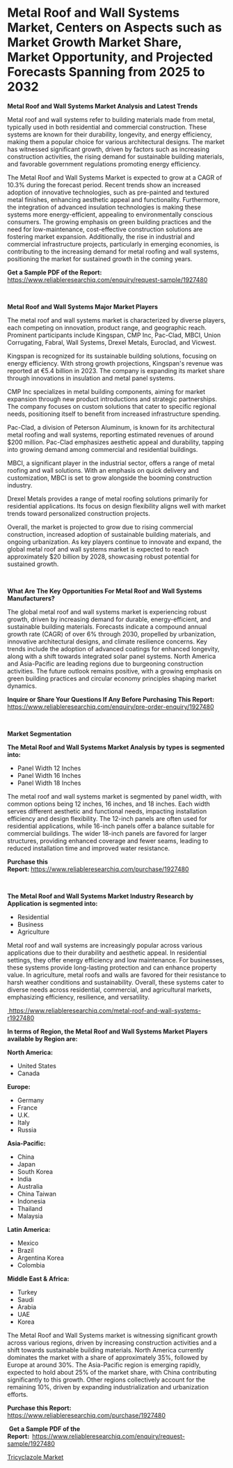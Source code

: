 <p><h1>Metal Roof and Wall Systems Market, Centers on Aspects such as Market Growth Market Share, Market Opportunity, and Projected Forecasts Spanning from 2025 to 2032</h1></p><p><strong>Metal Roof and Wall Systems Market Analysis and Latest Trends</strong></p>
<p><p>Metal roof and wall systems refer to building materials made from metal, typically used in both residential and commercial construction. These systems are known for their durability, longevity, and energy efficiency, making them a popular choice for various architectural designs. The market has witnessed significant growth, driven by factors such as increasing construction activities, the rising demand for sustainable building materials, and favorable government regulations promoting energy efficiency.</p><p>The Metal Roof and Wall Systems Market is expected to grow at a CAGR of 10.3% during the forecast period. Recent trends show an increased adoption of innovative technologies, such as pre-painted and textured metal finishes, enhancing aesthetic appeal and functionality. Furthermore, the integration of advanced insulation technologies is making these systems more energy-efficient, appealing to environmentally conscious consumers. The growing emphasis on green building practices and the need for low-maintenance, cost-effective construction solutions are fostering market expansion. Additionally, the rise in industrial and commercial infrastructure projects, particularly in emerging economies, is contributing to the increasing demand for metal roofing and wall systems, positioning the market for sustained growth in the coming years.</p></p>
<p><strong>Get a Sample PDF of the Report:&nbsp;</strong> <a href="https://www.reliableresearchiq.com/enquiry/request-sample/1927480?utm_campaign=3129&utm_medium=2&utm_source=Github&utm_content=ia&utm_term=02042025&utm_id=metal-roof-and-wall-systems">https://www.reliableresearchiq.com/enquiry/request-sample/1927480</a></p>
<p>&nbsp;</p>
<p><strong>Metal Roof and Wall Systems Major Market Players</strong></p>
<p><p>The metal roof and wall systems market is characterized by diverse players, each competing on innovation, product range, and geographic reach. Prominent participants include Kingspan, CMP Inc, Pac-Clad, MBCI, Union Corrugating, Fabral, Wall Systems, Drexel Metals, Euroclad, and Vicwest. </p><p>Kingspan is recognized for its sustainable building solutions, focusing on energy efficiency. With strong growth projections, Kingspan's revenue was reported at €5.4 billion in 2023. The company is expanding its market share through innovations in insulation and metal panel systems.</p><p>CMP Inc specializes in metal building components, aiming for market expansion through new product introductions and strategic partnerships. The company focuses on custom solutions that cater to specific regional needs, positioning itself to benefit from increased infrastructure spending.</p><p>Pac-Clad, a division of Peterson Aluminum, is known for its architectural metal roofing and wall systems, reporting estimated revenues of around $200 million. Pac-Clad emphasizes aesthetic appeal and durability, tapping into growing demand among commercial and residential buildings.</p><p>MBCI, a significant player in the industrial sector, offers a range of metal roofing and wall solutions. With an emphasis on quick delivery and customization, MBCI is set to grow alongside the booming construction industry.</p><p>Drexel Metals provides a range of metal roofing solutions primarily for residential applications. Its focus on design flexibility aligns well with market trends toward personalized construction projects.</p><p>Overall, the market is projected to grow due to rising commercial construction, increased adoption of sustainable building materials, and ongoing urbanization. As key players continue to innovate and expand, the global metal roof and wall systems market is expected to reach approximately $20 billion by 2028, showcasing robust potential for sustained growth.</p></p>
<p>&nbsp;</p>
<p><strong>What Are The Key Opportunities For Metal Roof and Wall Systems Manufacturers?</strong></p>
<p><p>The global metal roof and wall systems market is experiencing robust growth, driven by increasing demand for durable, energy-efficient, and sustainable building materials. Forecasts indicate a compound annual growth rate (CAGR) of over 6% through 2030, propelled by urbanization, innovative architectural designs, and climate resilience concerns. Key trends include the adoption of advanced coatings for enhanced longevity, along with a shift towards integrated solar panel systems. North America and Asia-Pacific are leading regions due to burgeoning construction activities. The future outlook remains positive, with a growing emphasis on green building practices and circular economy principles shaping market dynamics.</p></p>
<p><strong>Inquire or Share Your Questions If Any Before Purchasing This Report:</strong> <a href="https://www.reliableresearchiq.com/enquiry/pre-order-enquiry/1927480?utm_campaign=3129&utm_medium=2&utm_source=Github&utm_content=ia&utm_term=02042025&utm_id=metal-roof-and-wall-systems">https://www.reliableresearchiq.com/enquiry/pre-order-enquiry/1927480</a></p>
<p>&nbsp;</p>
<p><strong>Market Segmentation</strong></p>
<p><strong>The Metal Roof and Wall Systems Market Analysis by types is segmented into:</strong></p>
<p><ul><li>Panel Width 12 Inches</li><li>Panel Width 16 Inches</li><li>Panel Width 18 Inches</li></ul></p>
<p><p>The metal roof and wall systems market is segmented by panel width, with common options being 12 inches, 16 inches, and 18 inches. Each width serves different aesthetic and functional needs, impacting installation efficiency and design flexibility. The 12-inch panels are often used for residential applications, while 16-inch panels offer a balance suitable for commercial buildings. The wider 18-inch panels are favored for larger structures, providing enhanced coverage and fewer seams, leading to reduced installation time and improved water resistance.</p></p>
<p><strong>Purchase this Report:&nbsp;</strong><a href="https://www.reliableresearchiq.com/purchase/1927480?utm_campaign=3129&utm_medium=2&utm_source=Github&utm_content=ia&utm_term=02042025&utm_id=metal-roof-and-wall-systems">https://www.reliableresearchiq.com/purchase/1927480</a></p>
<p>&nbsp;</p>
<p><strong>The Metal Roof and Wall Systems Market Industry Research by Application is segmented into:</strong></p>
<p><ul><li>Residential</li><li>Business</li><li>Agriculture</li></ul></p>
<p><p>Metal roof and wall systems are increasingly popular across various applications due to their durability and aesthetic appeal. In residential settings, they offer energy efficiency and low maintenance. For businesses, these systems provide long-lasting protection and can enhance property value. In agriculture, metal roofs and walls are favored for their resistance to harsh weather conditions and sustainability. Overall, these systems cater to diverse needs across residential, commercial, and agricultural markets, emphasizing efficiency, resilience, and versatility.</p></p>
<p><a href="https://www.reliableresearchiq.com/metal-roof-and-wall-systems-r1927480?utm_campaign=3129&utm_medium=2&utm_source=Github&utm_content=ia&utm_term=02042025&utm_id=metal-roof-and-wall-systems">&nbsp;https://www.reliableresearchiq.com/metal-roof-and-wall-systems-r1927480</a></p>
<p><strong>In terms of Region, the Metal Roof and Wall Systems Market Players available by Region are:</strong></p>
<p>
    <p> <strong> North America: </strong>
        <ul>
            <li>United States</li>
            <li>Canada</li>
        </ul>
        </p> 
    <p> <strong> Europe: </strong>
        <ul>
            <li>Germany</li>
            <li>France</li>
            <li>U.K.</li>
            <li>Italy</li>
            <li>Russia</li>
        </ul>
        </p> 
    <p> <strong> Asia-Pacific: </strong>
        <ul>
            <li>China</li>
            <li>Japan</li>
            <li>South Korea</li>
            <li>India</li>
            <li>Australia</li>
            <li>China Taiwan</li>
            <li>Indonesia</li>
            <li>Thailand</li>
            <li>Malaysia</li>
        </ul>
        </p> 
    <p> <strong> Latin America: </strong>
        <ul>
            <li>Mexico</li>
            <li>Brazil</li>
            <li>Argentina Korea</li>
            <li>Colombia</li>
        </ul>
        </p> 
    <p> <strong> Middle East & Africa: </strong>
        <ul>
            <li>Turkey</li>
            <li>Saudi</li>
            <li>Arabia</li>
            <li>UAE</li>
            <li>Korea</li>
        </ul>
    </p>
    </p>
<p><p>The Metal Roof and Wall Systems market is witnessing significant growth across various regions, driven by increasing construction activities and a shift towards sustainable building materials. North America currently dominates the market with a share of approximately 35%, followed by Europe at around 30%. The Asia-Pacific region is emerging rapidly, expected to hold about 25% of the market share, with China contributing significantly to this growth. Other regions collectively account for the remaining 10%, driven by expanding industrialization and urbanization efforts.</p></p>
<p><strong>Purchase this Report: </strong><a href="https://www.reliableresearchiq.com/purchase/1927480?utm_campaign=3129&utm_medium=2&utm_source=Github&utm_content=ia&utm_term=02042025&utm_id=metal-roof-and-wall-systems">https://www.reliableresearchiq.com/purchase/1927480</a></p>
<p>&nbsp;<strong>Get a Sample PDF of the Report:&nbsp;&nbsp;</strong><a href="https://www.reliableresearchiq.com/enquiry/request-sample/1927480?utm_campaign=3129&utm_medium=2&utm_source=Github&utm_content=ia&utm_term=02042025&utm_id=metal-roof-and-wall-systems">https://www.reliableresearchiq.com/enquiry/request-sample/1927480</a></p>
<p><strong></strong></p>
<p><p><a href="https://github.com/zurubting/Market-Research-Report-List-1/blob/main/tricyclazole-market.md?utm_campaign=3129&utm_medium=2&utm_source=Github&utm_content=ia&utm_term=02042025&utm_id=metal-roof-and-wall-systems">Tricyclazole Market</a></p></p>